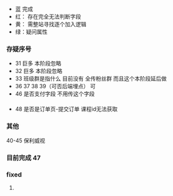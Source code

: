 - 蓝 完成
- 红： 存在完全无法判断字段
- 黄： 需整站寻找逐个加入逻辑
- 绿：疑问属性







### 存疑序号

- 31     巨多   本阶段忽略
-  32    巨多   本阶段忽略
- 33  班级群是指什么     目前没有 全传粉丝群 而且这个本阶段延后做
- 36 37 38  39（可否后端埋点）  可
- 46  是否支付字段   不用传这个字段

####

- 48 是否是订单页-提交订单   课程id无法获取

### 其他

40-45 保利威视



### 目前完成 47







### fixed



1. 
